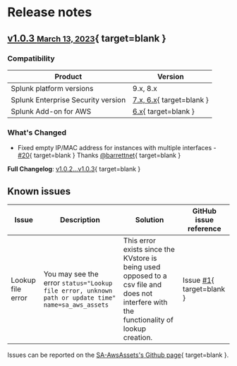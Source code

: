 # Release notes

## [v1.0.3 <small>March 13, 2023</small>](https://github.com/ZachChristensen28/SA-AwsAssets/releases/tag/v1.0.3){ target=blank }

### Compatibility

Product | Version
------- | -------
Splunk platform versions | 9.x, 8.x
Splunk Enterprise Security version | [7.x, 6.x](https://splunkbase.splunk.com/app/263){ target=blank }
Splunk Add-on for AWS | [6.x](https://splunkbase.splunk.com/app/1876){ target=blank }

### What's Changed

- Fixed empty IP/MAC address for instances with multiple interfaces - [#20](https://github.com/ZachChristensen28/SA-AwsAssets/issues/20){ target=blank } Thanks [@barrettnet](https://github.com/barrettnet){ target=blank }

**Full Changelog**: [v1.0.2...v1.0.3](https://github.com/ZachChristensen28/SA-AwsAssets/compare/v1.0.2...v1.0.3){ target=blank }

## Known issues

Issue | Description | Solution | GitHub issue reference
----- | ----------- | -------- | ----------------------
Lookup file error | You may see the error `status="Lookup file error, unknown path or update time" name=sa_aws_assets` | This error exists since the KVstore is being used opposed to a csv file and does not interfere with the functionality of lookup creation. | Issue [#1](https://github.com/ZachChristensen28/SA-AwsAssets/issues/1){ target=blank }

Issues can be reported on the [SA-AwsAssets's Github page](https://github.com/ZachChristensen28/SA-AwsAssets/issues){ target=blank }.
